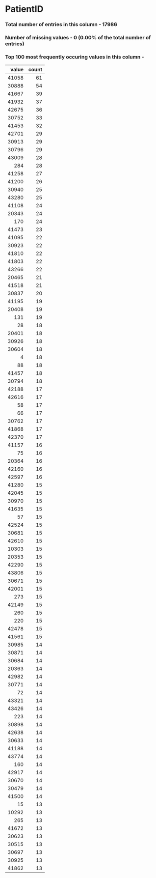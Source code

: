 
# PatientID

### Total number of entries in this column - 17986

### Number of missing values - 0 (0.00% of the total number of entries)

### Top 100 most frequently occuring values in this column -

|   value |   count |
|--------:|--------:|
|   41058 |      61 |
|   30888 |      54 |
|   41667 |      39 |
|   41932 |      37 |
|   42675 |      36 |
|   30752 |      33 |
|   41453 |      32 |
|   42701 |      29 |
|   30913 |      29 |
|   30796 |      29 |
|   43009 |      28 |
|     284 |      28 |
|   41258 |      27 |
|   41200 |      26 |
|   30940 |      25 |
|   43280 |      25 |
|   41108 |      24 |
|   20343 |      24 |
|     170 |      24 |
|   41473 |      23 |
|   41095 |      22 |
|   30923 |      22 |
|   41810 |      22 |
|   41803 |      22 |
|   43266 |      22 |
|   20465 |      21 |
|   41518 |      21 |
|   30837 |      20 |
|   41195 |      19 |
|   20408 |      19 |
|     131 |      19 |
|      28 |      18 |
|   20401 |      18 |
|   30926 |      18 |
|   30604 |      18 |
|       4 |      18 |
|      88 |      18 |
|   41457 |      18 |
|   30794 |      18 |
|   42188 |      17 |
|   42616 |      17 |
|      58 |      17 |
|      66 |      17 |
|   30762 |      17 |
|   41868 |      17 |
|   42370 |      17 |
|   41157 |      16 |
|      75 |      16 |
|   20364 |      16 |
|   42160 |      16 |
|   42597 |      16 |
|   41280 |      15 |
|   42045 |      15 |
|   30970 |      15 |
|   41635 |      15 |
|      57 |      15 |
|   42524 |      15 |
|   30681 |      15 |
|   42610 |      15 |
|   10303 |      15 |
|   20353 |      15 |
|   42290 |      15 |
|   43806 |      15 |
|   30671 |      15 |
|   42001 |      15 |
|     273 |      15 |
|   42149 |      15 |
|     260 |      15 |
|     220 |      15 |
|   42478 |      15 |
|   41561 |      15 |
|   30985 |      14 |
|   30871 |      14 |
|   30684 |      14 |
|   20363 |      14 |
|   42982 |      14 |
|   30771 |      14 |
|      72 |      14 |
|   43321 |      14 |
|   43426 |      14 |
|     223 |      14 |
|   30898 |      14 |
|   42638 |      14 |
|   30633 |      14 |
|   41188 |      14 |
|   43774 |      14 |
|     160 |      14 |
|   42917 |      14 |
|   30670 |      14 |
|   30479 |      14 |
|   41500 |      14 |
|      15 |      13 |
|   10292 |      13 |
|     265 |      13 |
|   41672 |      13 |
|   30623 |      13 |
|   30515 |      13 |
|   30697 |      13 |
|   30925 |      13 |
|   41862 |      13 |
